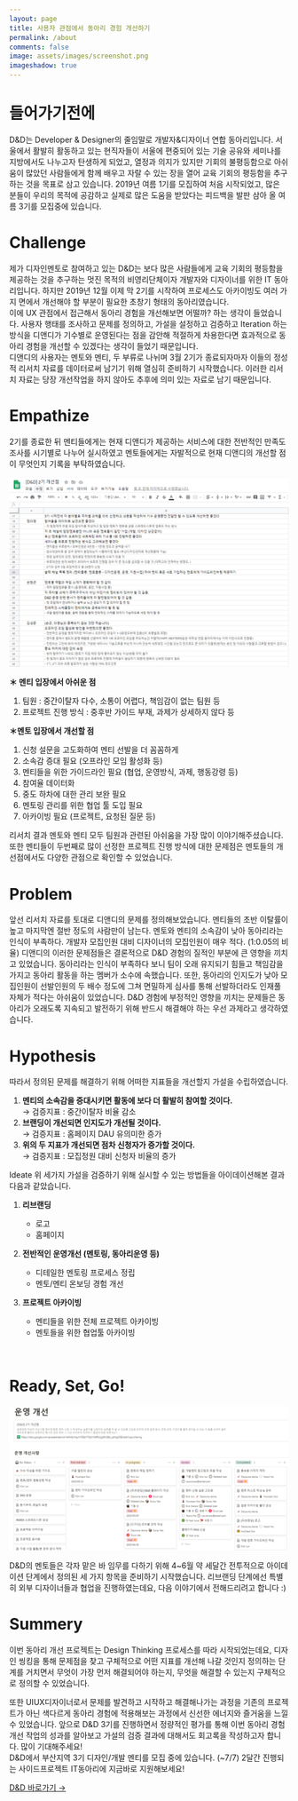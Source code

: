 ```yaml
---
layout: page
title: 사용자 관점에서 동아리 경험 개선하기
permalink: /about
comments: false
image: assets/images/screenshot.png
imageshadow: true
---
```


<h1>들어가기전에</h1>  
D&D는 Developer & Designer의 줄임말로 개발자&디자이너 연합 동아리입니다. 서울에서 활발히 활동하고 있는 현직자들이 서울에 편중되어 있는 기술 공유와 세미나를 지방에서도 나누고자 탄생하게 되었고, 열정과 의지가 있지만 기회의 불평등함으로 아쉬움이 많았던 사람들에게 함께 배우고 자랄 수 있는 장을 열어 교육 기회의 평등함을 추구하는 것을 목표로 삼고 있습니다. 2019년 여름 1기를 모집하여 처음 시작되었고, 많은 분들이 우리의 목적에 공감하고 실제로 많은 도움을 받았다는 피드백을 발판 삼아 올 여름 3기를 모집중에 있습니다.

<h1>Challenge</h1>  
제가 디자인멘토로 참여하고 있는 D&D는 보다 많은 사람들에게 교육 기회의 평등함을 제공하는 것을 추구하는 멋진 목적의 비영리단체이자 개발자와 디자이너를 위한 IT 동아리입니다. 하지만 2019년 12월 이제 막 2기를 시작하여 프로세스도 아카이빙도 여러 가지 면에서 개선해야 할 부분이 필요한 초창기 형태의 동아리였습니다.  
<br/>
이에 UX 관점에서 접근해서 동아리 경험을 개선해보면 어떨까? 하는 생각이 들었습니다. 사용자 행태를 조사하고 문제를 정의하고, 가설을 설정하고 검증하고 Iteration 하는 방식을 디앤디가 기수별로 운영된다는 점을 감안해 적절하게 차용한다면 효과적으로 동아리 경험을 개선할 수 있겠다는 생각이 들었기 때문입니다.  
<br/>
디앤디의 사용자는 멘토와 멘티, 두 부류로 나뉘며 3월 2기가 종료되자마자 이들의 정성적 리서치 자료를 데이터로써 남기기 위해 열심히 준비하기 시작했습니다. 이러한 리서치 자료는 당장 개선작업을 하지 않아도 추후에 의미 있는 자료로 남기 때문입니다.

<h1>Empathize</h1>  
2기를 종료한 뒤 멘티들에게는 현재 디앤디가 제공하는 서비스에 대한 전반적인 만족도 조사를 시기별로 나누어 실시하였고 멘토들에게는 자발적으로 현재 디앤디의 개선할 점이 무엇인지 기록을 부탁하였습니다.

![Empathize](/assets/images/about/1.png)

**＊ 멘티 입장에서 아쉬운 점**

1. 팀원 : 중간이탈자 다수, 소통이 어렵다, 책임감이 없는 팀원 등
2. 프로젝트 진행 방식 : 중후반 가이드 부재, 과제가 상세하지 않다 등

**＊멘토 입장에서 개선할 점**

1. 신청 설문을 고도화하여 멘티 선발을 더 꼼꼼하게
2. 소속감 증대 필요 (오프라인 모임 활성화 등)
3. 멘티들을 위한 가이드라인 필요 (협업, 운영방식, 과제, 행동강령 등)
4. 참여율 데이터화
5. 중도 하차에 대한 관리 보완 필요
6. 멘토링 관리를 위한 협업 툴 도입 필요
7. 아카이빙 필요 (프로젝트, 요청된 질문 등)

리서치 결과 멘토와 멘티 모두 팀원과 관련된 아쉬움을 가장 많이 이야기해주셨습니다. 또한 멘티들이 두번째로 많이 선정한 프로젝트 진행 방식에 대한 문제점은 멘토들의 개선점에서도 다양한 관점으로 확인할 수 있었습니다.

<h1>Problem</h1>   
앞선 리서치 자료를 토대로 디앤디의 문제를 정의해보았습니다.
멘티들의 초반 이탈률이 높고 마지막엔 절반 정도의 사람만이 남는다.
멘토와 멘티의 소속감이 낮아 동아리라는 인식이 부족하다.
개발자 모집인원 대비 디자이너의 모집인원이 매우 적다. (1:0.05의 비율)
디앤디의 이러한 문제점들은 결론적으로 D&D 경험의 질적인 부분에 큰 영향을 끼치고 있었습니다. 동아리라는 인식이 부족하다 보니 팀이 오래 유지되기 힘들고 책임감을 가지고 동아리 활동을 하는 멤버가 소수에 속했습니다. 또한, 동아리의 인지도가 낮아 모집인원이 선발인원의 두 배수 정도에 그쳐 면밀하게 심사를 통해 선발하더라도 인재풀 자체가 적다는 아쉬움이 있었습니다. D&D 경험에 부정적인 영향을 끼치는 문제들은 동아리가 오래도록 지속되고 발전하기 위해 반드시 해결해야 하는 우선 과제라고 생각하였습니다.

<h1>Hypothesis</h1>   
따라서 정의된 문제를 해결하기 위해 어떠한 지표들을 개선할지 가설을 수립하였습니다.
   
1. **멘티의 소속감을 증대시키면 활동에 보다 더 활발히 참여할 것이다.**   
→ 검증지표 : 중간이탈자 비율 감소
2. **브랜딩이 개선되면 인지도가 개선될 것이다.**   
→ 검증지표 : 홈페이지 DAU 유의미한 증가
3. **위의 두 지표가 개선되면 점차 신청자가 증가할 것이다.**   
→ 검증지표 : 모집정원 대비 신청자 비율의 증가

Ideate
위 세가지 가설을 검증하기 위해 실시할 수 있는 방법들을 아이데이션해본 결과 다음과 같았습니다.

1. **리브랜딩**

   - 로고
   - 홈페이지

2. **전반적인 운영개선 (멘토링, 동아리운영 등)**

   - 디테일한 멘토링 프로세스 정립
   - 멘토/멘티 온보딩 경험 개선

3. **프로젝트 아카이빙**

   - 멘티들을 위한 전체 프로젝트 아카이빙
   - 멘토들을 위한 협업툴 아카이빙

<br/>
<h1>Ready, Set, Go!</h1>

![ReadyGo](/assets/images/about/2.png)

D&D의 멘토들은 각자 맡은 바 임무를 다하기 위해 4~6월 약 세달간 전투적으로 아이데이션 단계에서 정의된 세 가지 항목을 준비하기 시작했습니다. 리브랜딩 단계에선 특별히 외부 디자이너들과 협업을 진행하였는데요, 다음 이야기에서 전해드리려고 합니다 :)

<h1>Summery</h1>

이번 동아리 개선 프로젝트는 Design Thinking 프로세스를 따라 시작되었는데요, 디자인 씽킹을 통해 문제점을 찾고 구체적으로 어떤 지표를 개선해 나갈 것인지 정의하는 단계를 거치면서 무엇이 가장 먼저 해결되어야 하는지, 무엇을 해결할 수 있는지 구체적으로 정의할 수 있었습니다.

또한 UIUX디자이너로서 문제를 발견하고 시작하고 해결해나가는 과정을 기존의 프로젝트가 아닌 색다르게 동아리 경험에 적용해보는 과정에서 신선한 에너지와 즐거움을 느낄 수 있었습니다. 앞으로 D&D 3기를 진행하면서 정량적인 평가를 통해 이번 동아리 경험 개선 작업의 성과를 알아보고 가설의 검증 결과에 대해서도 회고록을 작성하고자 합니다. 많이 기대해주세요!  
D&D에서 부산지역 3기 디자인/개발 멘티를 모집 중에 있습니다. (~7/7) 2달간 진행되는 사이드프로젝트 IT동아리에 지금바로 지원해보세요!

<a target="_blank" href="https://dnd.ac/" class="btn btn-dark"> D&D 바로가기 &rarr;</a>
